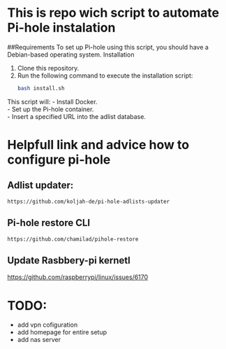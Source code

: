 # This is repo wich script to automate Pi-hole instalation
##Requirements
To set up Pi-hole using this script, you should have a Debian-based operating system.
Installation
1. Clone this repository.
2. Run the following command to execute the installation script:
   ```bash
   bash install.sh
This script will:
    - Install Docker.    
    - Set up the Pi-hole container.    
    - Insert a specified URL into the adlist database.  


# Helpfull link and advice how to configure pi-hole
## Adlist updater:
    https://github.com/koljah-de/pi-hole-adlists-updater
## Pi-hole restore CLI
    https://github.com/chamilad/pihole-restore
## Update Rasbbery-pi kernetl
https://github.com/raspberrypi/linux/issues/6170

# TODO:
- add vpn cofiguration
- add homepage for entire setup
- add nas server
